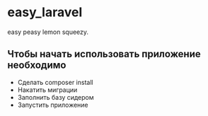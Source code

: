 # easy_laravel
easy peasy lemon squeezy.

## Чтобы начать использовать приложение необходимо
- Сделать composer install
- Накатить миграции
- Заполнить базу сидером
- Запустить приложение
